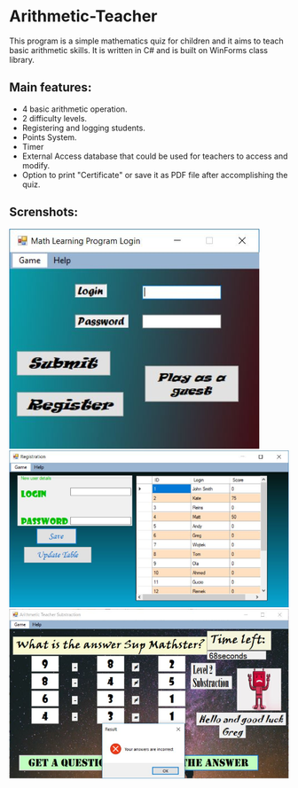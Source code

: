 # Arithmetic-Teacher
This program is a simple mathematics quiz for children and it aims to teach basic arithmetic skills. It is written in C# and is built on WinForms class library.
## Main features:
- 4 basic arithmetic operation.
- 2 difficulty levels.
- Registering and logging students.
- Points System.
- Timer
- External Access database that could be used for teachers to access and modify.
- Option to print "Certificate" or save it as PDF file after accomplishing the quiz.

## Screnshots:

![Login](Ar1.JPG)
![Registering](art2.JPG)
![Substruction](art3.JPG)
